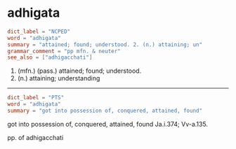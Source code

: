 # adhigata

``` toml
dict_label = "NCPED"
word = "adhigata"
summary = "attained; found; understood. 2. (n.) attaining; un"
grammar_comment = "pp mfn. & neuter"
see_also = ["adhigacchati"]
```

1. (mfn.) (pass.) attained; found; understood.
2. (n.) attaining; understanding

--------------------

``` toml
dict_label = "PTS"
word = "adhigata"
summary = "got into possession of, conquered, attained, found"
```

got into possession of, conquered, attained, found Ja.i.374; Vv\-a.135.

pp. of adhigacchati

